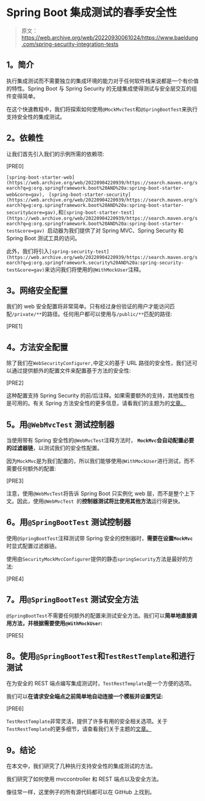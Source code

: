 # Spring Boot 集成测试的春季安全性

> 原文：<https://web.archive.org/web/20220930061024/https://www.baeldung.com/spring-security-integration-tests>

## **1。简介**

执行集成测试而不需要独立的集成环境的能力对于任何软件栈来说都是一个有价值的特性。Spring Boot 与 Spring Security 的无缝集成使得测试与安全层交互的组件变得简单。

在这个快速教程中，我们将探索如何使用`@MockMvcTest`和`@SpringBootTest`来执行支持安全性的集成测试。

## **2。依赖性**

让我们首先引入我们的示例所需的依赖项:

[PRE0]

`[spring-boot-starter-web](https://web.archive.org/web/20220904220939/https://search.maven.org/search?q=g:org.springframework.boot%20AND%20a:spring-boot-starter-web&core=gav), ` `[spring-boot-starter-security](https://web.archive.org/web/20220904220939/https://search.maven.org/search?q=g:org.springframework.boot%20AND%20a:spring-boot-starter-security&core=gav),`和`[spring-boot-starter-test](https://web.archive.org/web/20220904220939/https://search.maven.org/search?q=g:org.springframework.boot%20AND%20a:spring-boot-starter-test&core=gav) `启动器为我们提供了对 Spring MVC、Spring Security 和 Spring Boot 测试工具的访问。

此外，我们将引入`[spring-security-test](https://web.archive.org/web/20220904220939/https://search.maven.org/search?q=g:org.springframework.security%20AND%20a:spring-security-test&core=gav)`来访问我们将使用的`@WithMockUser`注释。

## **3。网络安全配置**

我们的 web 安全配置将非常简单。只有经过身份验证的用户才能访问匹配`/private/**`的路径。任何用户都可以使用与`/public/**`匹配的路径:

[PRE1]

## **4。方法安全配置**

除了我们在`WebSecurityConfigurer,`中定义的基于 URL 路径的安全性，我们还可以通过提供额外的配置文件来配置基于方法的安全性:

[PRE2]

这种配置支持 Spring Security 的前/后注释。如果需要额外的支持，其他属性也是可用的。有关 Spring 方法安全性的更多信息，请看我们的主题为的[文章。](/web/20220904220939/https://www.baeldung.com/spring-security-method-security)

## **5。用`@WebMvcTest`** 测试控制器

当使用带有 Spring 安全性的`@WebMvcTest`注释方法时， **`MockMvc`会自动配置必要的过滤器链**，以测试我们的安全性配置。

因为`MockMvc`是为我们配置的，所以我们能够使用`@WithMockUser`进行测试，而不需要任何额外的配置:

[PRE3]

注意，使用`@WebMvcTest`将告诉 Spring Boot 只实例化 web 层，而不是整个上下文。因此，使用`@WebMvcTest `的**控制器测试将比使用其他方法**运行得更快。

## **6。用`@SpringBootTest`** 测试控制器

使用`@SpringBootTest`注释测试带 Spring 安全的控制器时，**需要在设置`MockMvc`** 时显式配置过滤器链。

使用由`SecurityMockMvcConfigurer`提供的静态`springSecurity`方法是最好的方法:

[PRE4]

## **7。用`@SpringBootTest`** 测试安全方法

`@SpringBootTest`不需要任何额外的配置来测试安全方法。我们可以**简单地直接调用方法，并根据需要使用`@WithMockUser`:**

[PRE5]

## **8。使用`@SpringBootTest`和`TestRestTemplate`和**进行测试

在为安全的 REST 端点编写集成测试时，`TestRestTemplate`是一个方便的选项。

我们可以**在请求安全端点之前简单地自动连接一个模板并设置凭证:**

[PRE6]

`TestRestTemplate`非常灵活，提供了许多有用的安全相关选项。关于`TestRestTemplate`的更多细节，请查看我们关于主题的[文章。](/web/20220904220939/https://www.baeldung.com/spring-boot-testresttemplate)

## **9。结论**

在本文中，我们研究了几种执行支持安全性的集成测试的方法。

我们研究了如何使用 mvccontroller 和 REST 端点以及安全方法。

像往常一样，这里例子的所有源代码都可以在 GitHub 上找到。